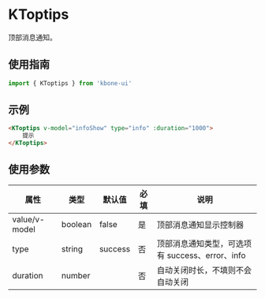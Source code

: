 # KToptips

顶部消息通知。

## 使用指南

```js
import { KToptips } from 'kbone-ui'
```

## 示例

```html
<KToptips v-model="infoShow" type="info" :duration="1000">
    提示
</KToptips>
```

## 使用参数

| 属性 | 类型 | 默认值 | 必填 | 说明 | 
| ---- | ---- | ------ | -------- | ---- |
| value/v-model | boolean | false | 是 | 顶部消息通知显示控制器 | 
| type | string | success | 否 | 顶部消息通知类型，可选项有 success、error、info | 
| duration | number |  | 否 | 自动关闭时长，不填则不会自动关闭 | 